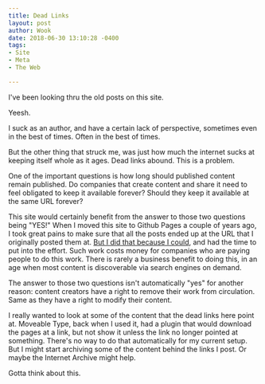 ```yaml
---
title: Dead Links
layout: post
author: Wook
date: 2018-06-30 13:10:28 -0400
tags:
- Site
- Meta
- The Web

---
```

I've been looking thru the old posts on this site.

Yeesh.

I suck as an author, and have a certain lack of perspective, sometimes even in the best of times.  Often in the best of times.

But the other thing that struck me, was just how much the internet sucks at keeping itself whole as it ages.  Dead links abound.  This is a problem.

One of the important questions is how long should published content remain published.  Do companies that create content and share it need to feel obligated to keep it available forever?  Should they keep it available at the same URL forever?

This site would certainly benefit from the answer to those two questions being "YES!"  When I moved this site to Github Pages a couple of years ago, I took great pains to make sure that all the posts ended up at the URL that I originally posted them at. [But I did that because I could](saga/129.html "Sometimes..."), and had the time to put into the effort.  Such work costs money for companies who are paying people to do this work.  There is rarely a business benefit to doing this, in an age when most content is discoverable via search engines on demand.

The answer to those two questions isn't automatically "yes" for another reason: content creators have a right to remove their work from circulation.  Same as they have a right to modify their content.

I really wanted to look at some of the content that the dead links here point at.  Moveable Type, back when I used it, had a plugin that would download the pages at a link, but not show it unless the link no longer pointed at something.  There's no way to do that automatically for my current setup.  But I might start archiving some of the content behind the links I post.  Or maybe the Internet Archive might help.

Gotta think about this.